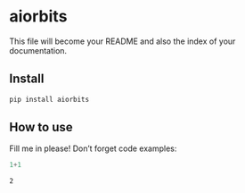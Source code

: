 aiorbits
================

<!-- WARNING: THIS FILE WAS AUTOGENERATED! DO NOT EDIT! -->

This file will become your README and also the index of your
documentation.

## Install

``` sh
pip install aiorbits
```

## How to use

Fill me in please! Don’t forget code examples:

``` python
1+1
```

    2
